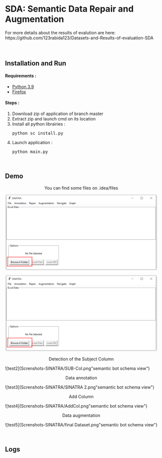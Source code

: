 <h1>SDA: Semantic Data  Repair and Augmentation </h1>
For more details about the results of evalution are here: https://github.com/123rabida123/Datasets-and-Results-of-evaluation-SDA

<br>
<br>

<br>
<h2>Installation and Run</h2>

<h4> Requirements : </h4>
<ul>
    <li> <a href="https://www.python.org/">Python 3.9</a></li>
    <li> <a href="https://www.mozilla.org/firefox/download/">Firefox </a></li>
</ul>

<h4> Steps : </h4>
<ol>
    <li> Download zip of application of branch master </li>
    <li> Extract zip and launch cmd on its location </li>
    <li> Install all python librairies : </li>
    <pre>python sc_install.py </pre>
    <li> Launch application : </li>
    <pre>python main.py</pre>
</ol>

<br>
<h2>Demo</h2>

<p align="center"> You can find some files on .idea/files </p>

![text0](https://github.com/Cabi-96/STI-Thesis/blob/master/Screnshots-SINATRA/load%20URL-File.png?raw=true)

![test1](https://github.com/Cabi-96/STI-Thesis/blob/master/Screnshots-SINATRA/load%20URL-File.png)

<p align="center"> Detection of the Subject Column </p>

![test2](Screnshots-SINATRA/SUB-Col.png"semantic bot schema view")

<p align="center"> Data annotation  </p>

![test3](Screnshots-SINATRA/SINATRA 2.png"semantic bot schema view")

<p align="center"> Add Column  </p>

![test4](Screnshots-SINATRA/AddCol.png"semantic bot schema view")

<p align="center"> Data augmentation  </p>

![test5](Screnshots-SINATRA/final Dataset.png"semantic bot schema view")


<br>
<h2>Logs</h2>
